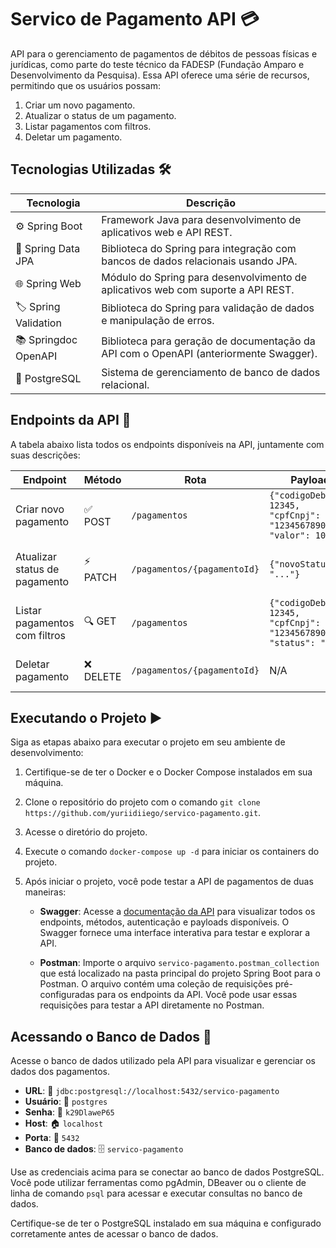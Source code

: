 # Servico de Pagamento API 💳

API para o gerenciamento de pagamentos de débitos de pessoas físicas e jurídicas, como parte do teste técnico da FADESP (Fundação Amparo e Desenvolvimento da Pesquisa). Essa API oferece uma série de recursos, permitindo que os usuários possam:

1. Criar um novo pagamento.
2. Atualizar o status de um pagamento.
3. Listar pagamentos com filtros.
4. Deletar um pagamento.

## Tecnologias Utilizadas 🛠️

| Tecnologia          | Descrição                                                                                    |
|---------------------|----------------------------------------------------------------------------------------------|
| ⚙️ Spring Boot         | Framework Java para desenvolvimento de aplicativos web e API REST.                            |
| 💾 Spring Data JPA     | Biblioteca do Spring para integração com bancos de dados relacionais usando JPA.             |
| 🌐 Spring Web          | Módulo do Spring para desenvolvimento de aplicativos web com suporte a API REST.             |
| 🏷️ Spring Validation   | Biblioteca do Spring para validação de dados e manipulação de erros.                         |
| 📚 Springdoc OpenAPI   | Biblioteca para geração de documentação da API com o OpenAPI (anteriormente Swagger).        |
| 🐘 PostgreSQL          | Sistema de gerenciamento de banco de dados relacional.                                        |

## Endpoints da API 🚦

A tabela abaixo lista todos os endpoints disponíveis na API, juntamente com suas descrições:

| Endpoint                           | Método | Rota                          | Payload                                          | Descrição                              |
|------------------------------------|--------|-------------------------------|--------------------------------------------------|----------------------------------------|
| Criar novo pagamento                | ✅ POST| `/pagamentos`                 | `{"codigoDebito": 12345, "cpfCnpj": "12345678901", "valor": 100.00}` | Cria um pagamento novo                  |
| Atualizar status de pagamento      | ⚡️ PATCH| `/pagamentos/{pagamentoId}`   | `{"novoStatus": "..."}`                         | Atualiza status de pagamento por ID     |
| Listar pagamentos com filtros       | 🔍 GET  | `/pagamentos`                 | `{"codigoDebito": 12345, "cpfCnpj": "12345678901", "status": "..."}` | Lista pagamentos com filtros opcionais  |
| Deletar pagamento                  | ❌ DELETE| `/pagamentos/{pagamentoId}`   | N/A                                              | Deleta um pagamento por ID              |

## Executando o Projeto ▶️

Siga as etapas abaixo para executar o projeto em seu ambiente de desenvolvimento:

1. Certifique-se de ter o Docker e o Docker Compose instalados em sua máquina.
2. Clone o repositório do projeto com o comando `git clone https://github.com/yuriidiiego/servico-pagamento.git`.
3. Acesse o diretório do projeto.
4. Execute o comando `docker-compose up -d` para iniciar os containers do projeto.

5. Após iniciar o projeto, você pode testar a API de pagamentos de duas maneiras:

    - **Swagger**: Acesse a [documentação da API](http://localhost:8080/servico-pagamento/swagger-ui/index.html) para visualizar todos os endpoints, métodos, autenticação e payloads disponíveis. O Swagger fornece uma interface interativa para testar e explorar a API.

    - **Postman**: Importe o arquivo `servico-pagamento.postman_collection` que está localizado na pasta principal do projeto Spring Boot para o Postman. O arquivo contém uma coleção de requisições pré-configuradas para os endpoints da API. Você pode usar essas requisições para testar a API diretamente no Postman.

## Acessando o Banco de Dados 💾

Acesse o banco de dados utilizado pela API para visualizar e gerenciar os dados dos pagamentos.

- **URL**: :link: `jdbc:postgresql://localhost:5432/servico-pagamento`
- **Usuário**: :bust_in_silhouette: `postgres`
- **Senha**: :key: `k29DlaweP65`
- **Host**: :house: `localhost`
- **Porta**: :door: `5432`
- **Banco de dados**: :file_cabinet: `servico-pagamento`

Use as credenciais acima para se conectar ao banco de dados PostgreSQL. Você pode utilizar ferramentas como pgAdmin, DBeaver ou o cliente de linha de comando `psql` para acessar e executar consultas no banco de dados.

Certifique-se de ter o PostgreSQL instalado em sua máquina e configurado corretamente antes de acessar o banco de dados.

